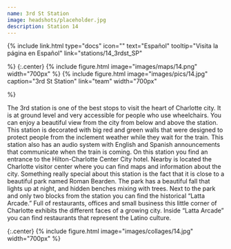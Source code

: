 ```yaml
---
name: 3rd St Station
image: headshots/placeholder.jpg
description: Station 14
---
```


{%
  include link.html
  type="docs"
  icon=""
  text="Español"
  tooltip="Visita la página en Español"
  link="stations/14_3rdst_SP"

%}
{:.center}
{%
  include figure.html
  image="images/maps/14.png"
  width="700px"
%}
{%
  include figure.html
  image="images/pics/14.jpg"
  caption="3rd St Station"
  link="team"
  width="700px"

%}



The 3rd station is one of the best stops to visit the heart of Charlotte city. It is at ground level and very accessible for people who use wheelchairs. You can enjoy a beautiful view from the city from below and above the station. This station is decorated with big red and green walls that were designed to protect people from the inclement weather while they wait for the train. This station also has an audio system with English and Spanish announcements that communicate when the train is coming.  On this station you find an entrance to the Hilton-Charlotte Center City hotel. Nearby is located the Charlotte visitor center where you can find maps and information about the city. Something really special about this station is the fact that it is close to a beautiful park named Roman Bearden.  The park has a beautiful fall that lights up at night, and hidden benches mixing with trees. Next to the park and only two blocks from the station you can find the historical  “Latta Arcade.” Full of restaurants, offices and small business this little corner of Charlotte exhibits the different faces of a growing city. Inside “Latta Arcade” you can find restaurants that represent the Latino culture.  

{:.center}
{%
include figure.html
image="images/collages/14.jpg"
width="700px"
%}